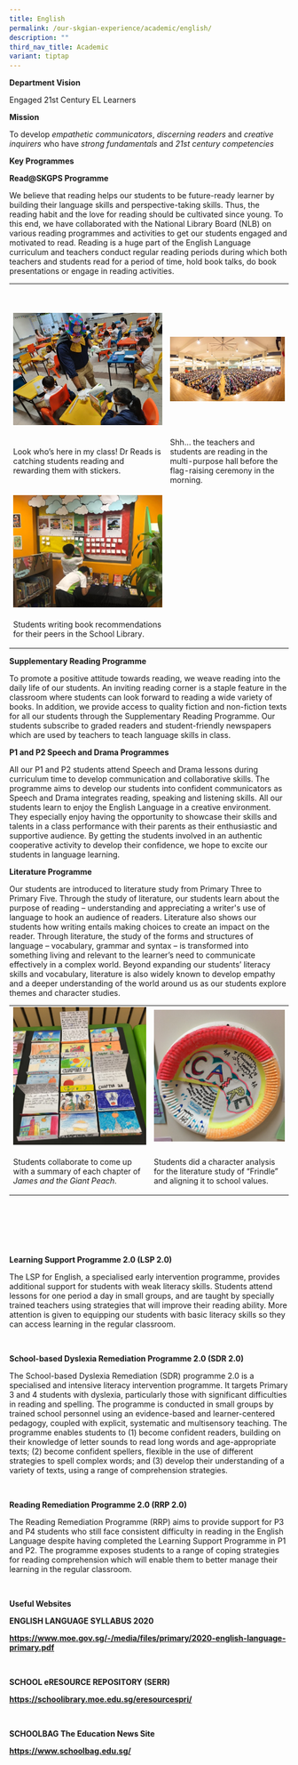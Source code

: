 ```yaml
---
title: English
permalink: /our-skgian-experience/academic/english/
description: ""
third_nav_title: Academic
variant: tiptap
---
```

<p><strong>Department Vision</strong>
</p>
<p>Engaged 21st&nbsp;Century EL Learners</p>
<p><strong>Mission</strong>
</p>
<p>To&nbsp;develop&nbsp;<em>empathetic communicators</em>,&nbsp;<em>discerning readers</em>&nbsp;and&nbsp;<em>creative inquirers</em>&nbsp;who
have&nbsp;<em>strong fundamentals</em>&nbsp;and&nbsp;<em>21st&nbsp;century competencies</em>
</p>
<p><strong>Key Programmes</strong>
</p>
<p><strong>Read@SKGPS Programme</strong>
</p>
<p>We believe that reading helps our students to be future-ready learner
by building their language skills and perspective-taking skills. Thus,
the reading habit and the love for reading should be cultivated since young.
To this end, we have collaborated with the National Library Board (NLB)
on various reading programmes and activities to get our students engaged
and motivated to read. Reading is a huge part of the English Language curriculum
and teachers conduct&nbsp;regular reading periods during which both teachers
and students read for a period of time, hold book talks, do book presentations
or engage in reading activities.</p>
<table style="minWidth: 50px">
<colgroup>
<col>
<col>
</colgroup>
<tbody>
<tr>
<td rowspan="1" colspan="1">
<p>&nbsp;</p>
</td>
<td rowspan="1" colspan="1">
<p>&nbsp;</p>
</td>
</tr>
<tr>
<td rowspan="1" colspan="1">
<div class="isomer-image-wrapper">
<img style="width: 100%" height="auto" width="100%" src="/images/english1.jpg">
</div>
</td>
<td rowspan="1" colspan="1">
<div class="isomer-image-wrapper">
<img style="width: 100%" height="auto" width="100%" src="/images/english2.jpg">
</div>
</td>
</tr>
<tr>
<td rowspan="1" colspan="1">
<p>Look who’s here in my class! Dr Reads is catching students reading and
rewarding them with stickers.</p>
</td>
<td rowspan="1" colspan="1">
<p>Shh… the teachers and students are reading in the multi-purpose hall before
the flag-raising ceremony in the morning.</p>
</td>
</tr>
<tr>
<td rowspan="1" colspan="1">
<div class="isomer-image-wrapper">
<img style="width: 100%" height="auto" width="100%" src="/images/english3.jpg">
</div>
</td>
<td rowspan="1" colspan="1">
<p>&nbsp;</p>
</td>
</tr>
<tr>
<td rowspan="1" colspan="1">
<p>Students writing book recommendations for their peers in the School Library.&nbsp;</p>
</td>
<td rowspan="1" colspan="1">
<p></p>
</td>
</tr>
</tbody>
</table>
<p><strong>Supplementary Reading Programme&nbsp;</strong>
</p>
<p>To promote a positive attitude towards reading, we weave reading into
the daily life of our students. An inviting reading corner is a staple
feature in the classroom where students can look forward to reading a wide
variety of books. In addition, we provide access to quality fiction and
non-fiction texts for all our students through the Supplementary Reading
Programme. Our students subscribe to graded readers and student-friendly
newspapers which are used by teachers to teach language skills in class.</p>
<p><strong>P1 and P2 Speech and Drama Programmes</strong>
</p>
<p>All our P1 and P2 students attend Speech and Drama lessons during curriculum
time to develop communication and collaborative skills. The programme aims
to develop our students into confident communicators as Speech and Drama
integrates reading, speaking and listening skills. All our students learn
to enjoy the English Language in a creative environment. They especially
enjoy having the opportunity to showcase their skills and talents in a
class performance with their parents as their enthusiastic and supportive
audience. By getting the students involved in an authentic cooperative
activity to develop their confidence, we hope to excite our students in
language learning.&nbsp;</p>
<p><strong>Literature Programme&nbsp;</strong>
</p>
<p>Our students are introduced to literature study from Primary Three to
Primary Five. Through the study of literature, our students learn about
the purpose of reading – understanding and appreciating a writer's use
of language to hook an audience of readers. Literature also shows our students
how writing entails making choices to create an impact on the reader. Through
literature, the study of the forms and structures of language – vocabulary,
grammar and syntax – is transformed into something living and relevant
to the learner’s need to communicate effectively in a complex world.&nbsp;Beyond
expanding our students’ literacy skills and vocabulary, literature is also
widely known to develop empathy and a deeper understanding of the world
around us as our students explore themes and character studies.</p>
<table style="minWidth: 50px">
<colgroup>
<col>
<col>
</colgroup>
<tbody>
<tr>
<td rowspan="1" colspan="1">
<div class="isomer-image-wrapper">
<img style="width: 100%" height="auto" width="100%" src="/images/english6.jpg">
</div>
</td>
<td rowspan="1" colspan="1">
<div class="isomer-image-wrapper">
<img style="width: 100%" height="auto" width="100%" src="/images/english7.jpg">
</div>
</td>
</tr>
<tr>
<td rowspan="1" colspan="1">
<p>Students collaborate to come up with a summary of each chapter of <em>James and the Giant Peach</em>.</p>
</td>
<td rowspan="1" colspan="1">
<p>Students did a character analysis for the literature study of “Frindle”
and aligning it to school values.</p>
</td>
</tr>
</tbody>
</table>
<p>&nbsp;</p>
<p>&nbsp;</p>
<p>&nbsp;</p>
<p><strong>Learning Support Programme 2.0 (LSP 2.0)</strong>
</p>
<p>The LSP for English, a specialised early intervention programme, provides
additional support for students with weak literacy skills. Students attend
lessons for one period a day in small groups, and are taught by specially
trained teachers using strategies that will improve their reading ability.
More attention is given to equipping our students with basic literacy skills
so they can access learning in the regular classroom.&nbsp;</p>
<p>&nbsp;</p>
<p><strong>School-based Dyslexia Remediation Programme 2.0 (SDR 2.0)</strong>
</p>
<p>The School-based Dyslexia Remediation (SDR) programme 2.0 is a specialised
and intensive literacy intervention programme. It targets Primary 3 and
4 students with dyslexia, particularly those with significant difficulties
in reading and spelling. The programme is conducted in small groups by
trained school personnel using an evidence-based and learner-centered pedagogy,
coupled with explicit, systematic and multisensory teaching. The programme
enables students to (1) become confident readers, building on their knowledge
of letter sounds to read long words and age-appropriate texts; (2) become
confident spellers, flexible in the use of different strategies to spell
complex words; and (3) develop their understanding of a variety of texts,
using a range of comprehension strategies.</p>
<p>&nbsp;</p>
<p><strong>Reading Remediation Programme 2.0 (RRP 2.0)</strong>
</p>
<p>The Reading Remediation Programme (RRP) aims to provide support for P3
and P4 students who still face consistent difficulty in reading in the
English Language despite having completed the Learning Support Programme
in P1 and P2. The programme exposes students to a range of coping strategies
for reading comprehension which will enable them to better manage their
learning in the regular classroom.&nbsp;&nbsp;</p>
<p>&nbsp;</p>
<p><strong>Useful Websites&nbsp;</strong>
</p>
<p><strong>ENGLISH&nbsp;LANGUAGE SYLLABUS 2020</strong>
</p>
<p><strong><a href="https://www.moe.gov.sg/-/media/files/primary/2020-english-language-primary.pdf" rel="noopener noreferrer nofollow" target="_blank">https://www.moe.gov.sg/-/media/files/primary/2020-english-language-primary.pdf</a></strong>
</p>
<p>&nbsp;</p>
<p><strong>SCHOOL eRESOURCE REPOSITORY (SERR)</strong>
</p>
<p><strong><a href="https://schoolibrary.moe.edu.sg/eresourcespri/" rel="noopener noreferrer nofollow" target="_blank">https://schoolibrary.moe.edu.sg/eresourcespri/</a></strong>
</p>
<p>&nbsp;</p>
<p><strong>SCHOOLBAG The Education News Site</strong>
</p>
<p><strong><a href="https://www.schoolbag.edu.sg/" rel="noopener noreferrer nofollow" target="_blank">https://www.schoolbag.edu.sg/</a></strong>
</p>